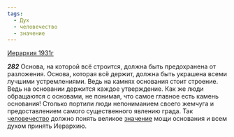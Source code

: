 ```yaml
---
tags:
  - Дух
  - человечество
  - значение
---
```


[Иерархия 1931г](/agni/1931)

___282___
Основа, на которой всё строится, должна быть предохранена от разложения. Основа, которая всё держит, должна быть украшена всеми лучшими устремлениями. Ведь на камнях основания стоит строение. Ведь на основании держится каждое утверждение. Как же люди обращаются с основами, не понимая, что самое главное есть камень основания! Столько портили люди непониманием своего жемчуга и предоставлением самого существенного явлению града. Так [человечество](/tag/#человечество) должно понять великое [значение](/tag/#значение) мощи основания и всем духом принять Иерархию.   

